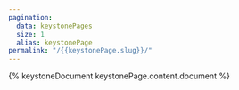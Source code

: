 ```yaml
---
pagination:
  data: keystonePages
  size: 1
  alias: keystonePage
permalink: "/{{keystonePage.slug}}/"
---
```


{% keystoneDocument keystonePage.content.document %}
